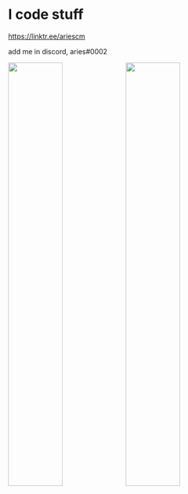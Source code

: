 # I code stuff

https://linktr.ee/ariescm

add me in discord, aries#0002

<img align="left" width="47%" src="https://github-readme-stats.vercel.app/api?username=ariescmZ&show_icons=true&theme=synthwave" />

<img align="left" width="47%" src="https://github-readme-stats.vercel.app/api/top-langs/?username=ariescmZ&langs_count=8" />



